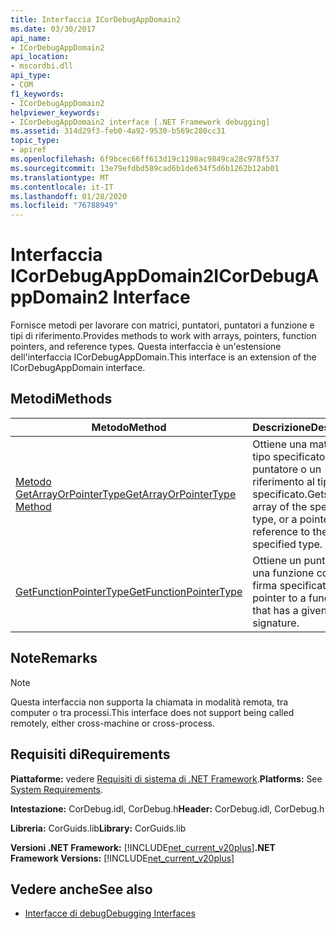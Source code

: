 ```yaml
---
title: Interfaccia ICorDebugAppDomain2
ms.date: 03/30/2017
api_name:
- ICorDebugAppDomain2
api_location:
- mscordbi.dll
api_type:
- COM
f1_keywords:
- ICorDebugAppDomain2
helpviewer_keywords:
- ICorDebugAppDomain2 interface [.NET Framework debugging]
ms.assetid: 314d29f3-feb0-4a92-9530-b569c280cc31
topic_type:
- apiref
ms.openlocfilehash: 6f9bcec66ff613d19c1198ac9849ca28c978f537
ms.sourcegitcommit: 13e79efdbd589cad6b1de634f5d6b1262b12ab01
ms.translationtype: MT
ms.contentlocale: it-IT
ms.lasthandoff: 01/28/2020
ms.locfileid: "76788949"
---
```

# <a name="icordebugappdomain2-interface"></a><span data-ttu-id="3e447-102">Interfaccia ICorDebugAppDomain2</span><span class="sxs-lookup"><span data-stu-id="3e447-102">ICorDebugAppDomain2 Interface</span></span>

<span data-ttu-id="3e447-103">Fornisce metodi per lavorare con matrici, puntatori, puntatori a funzione e tipi di riferimento.</span><span class="sxs-lookup"><span data-stu-id="3e447-103">Provides methods to work with arrays, pointers, function pointers, and reference types.</span></span> <span data-ttu-id="3e447-104">Questa interfaccia è un'estensione dell'interfaccia ICorDebugAppDomain.</span><span class="sxs-lookup"><span data-stu-id="3e447-104">This interface is an extension of the ICorDebugAppDomain interface.</span></span>  
  
## <a name="methods"></a><span data-ttu-id="3e447-105">Metodi</span><span class="sxs-lookup"><span data-stu-id="3e447-105">Methods</span></span>  
  
|<span data-ttu-id="3e447-106">Metodo</span><span class="sxs-lookup"><span data-stu-id="3e447-106">Method</span></span>|<span data-ttu-id="3e447-107">Descrizione</span><span class="sxs-lookup"><span data-stu-id="3e447-107">Description</span></span>|  
|------------|-----------------|  
|[<span data-ttu-id="3e447-108">Metodo GetArrayOrPointerType</span><span class="sxs-lookup"><span data-stu-id="3e447-108">GetArrayOrPointerType Method</span></span>](icordebugappdomain2-getarrayorpointertype-method.md)|<span data-ttu-id="3e447-109">Ottiene una matrice del tipo specificato o un puntatore o un riferimento al tipo specificato.</span><span class="sxs-lookup"><span data-stu-id="3e447-109">Gets an array of the specified type, or a pointer or reference to the specified type.</span></span>|  
|[<span data-ttu-id="3e447-110">GetFunctionPointerType</span><span class="sxs-lookup"><span data-stu-id="3e447-110">GetFunctionPointerType</span></span>](icordebugappdomain2-getfunctionpointertype-method.md)|<span data-ttu-id="3e447-111">Ottiene un puntatore a una funzione con una firma specificata.</span><span class="sxs-lookup"><span data-stu-id="3e447-111">Gets a pointer to a function that has a given signature.</span></span>|  
  
## <a name="remarks"></a><span data-ttu-id="3e447-112">Note</span><span class="sxs-lookup"><span data-stu-id="3e447-112">Remarks</span></span>  
  
> [!NOTE]
> <span data-ttu-id="3e447-113">Questa interfaccia non supporta la chiamata in modalità remota, tra computer o tra processi.</span><span class="sxs-lookup"><span data-stu-id="3e447-113">This interface does not support being called remotely, either cross-machine or cross-process.</span></span>  
  
## <a name="requirements"></a><span data-ttu-id="3e447-114">Requisiti di</span><span class="sxs-lookup"><span data-stu-id="3e447-114">Requirements</span></span>  
 <span data-ttu-id="3e447-115">**Piattaforme:** vedere [Requisiti di sistema di .NET Framework](../../../../docs/framework/get-started/system-requirements.md).</span><span class="sxs-lookup"><span data-stu-id="3e447-115">**Platforms:** See [System Requirements](../../../../docs/framework/get-started/system-requirements.md).</span></span>  
  
 <span data-ttu-id="3e447-116">**Intestazione:** CorDebug.idl, CorDebug.h</span><span class="sxs-lookup"><span data-stu-id="3e447-116">**Header:** CorDebug.idl, CorDebug.h</span></span>  
  
 <span data-ttu-id="3e447-117">**Libreria:** CorGuids.lib</span><span class="sxs-lookup"><span data-stu-id="3e447-117">**Library:** CorGuids.lib</span></span>  
  
 <span data-ttu-id="3e447-118">**Versioni .NET Framework:** [!INCLUDE[net_current_v20plus](../../../../includes/net-current-v20plus-md.md)]</span><span class="sxs-lookup"><span data-stu-id="3e447-118">**.NET Framework Versions:** [!INCLUDE[net_current_v20plus](../../../../includes/net-current-v20plus-md.md)]</span></span>  
  
## <a name="see-also"></a><span data-ttu-id="3e447-119">Vedere anche</span><span class="sxs-lookup"><span data-stu-id="3e447-119">See also</span></span>

- [<span data-ttu-id="3e447-120">Interfacce di debug</span><span class="sxs-lookup"><span data-stu-id="3e447-120">Debugging Interfaces</span></span>](debugging-interfaces.md)
